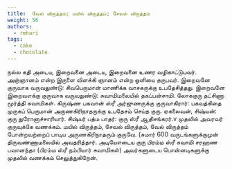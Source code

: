 ```yaml
---
title: 	வேல் விருத்தம்; மயில் விருத்தம்; சேவல் விருத்தம்
weight: 56
authors:
  - rmhari
tags:
  - cake
  - chocolate
---
```


நல்ல கதி அடைய, இறைவனை அடைய, இறைவனை உணர வழிகாட்டுபவர்.
அஞ்ஞானம் என்ற இருளை விளக்கி ஞானம் என்ற ஒளியை தருபவர்.
இறைவனே குருவாக வருவதுண்டு: சிவபெருமான் மாணிக்க வாசகருக்கு உபதேசித்தது.
இறைவனே இறைவஎக்கு குருவாக வருவதுண்டு: சுவாமிமலையில் தகப்பன்சாமி.
லோககுரு தட்சிணா மூர்த்தி சுவாமிகள்.
கிருஷ்ண பகவான் ஸ்ரீ அர்ஜுணருக்கு குருவாகிரார்: பகவத்கிதை முருகப் பெருமான் அருணகிரிநாதருக்கு உபதேசம் செய்த குரு.
ஏகலைவன், சிஷ்யன்: குரு துரோனாச்சாரியார்.
சிஷ்யர் பத்ம பாதர்: குரு ஸ்ரீ ஆதிசங்கரர்.v முதலில் அவரவர் குருவுக்கே வணக்கம்.
மயில் விருத்தம், சேவல் விருத்தம், வேல் விருத்தம் போன்றவற்றைப் பாடிய அருணகிரிநாதரும் குருவே. (சுமார் 600 வருடங்களுக்குமுன் திருவண்ணாமலையில் அவதரித்தார்.
அடியேஎடைய குரு பிரம்ம ஸ்ரீ சுவாமி சரஹண பவானந்தா (பிரம்ம ஸ்ரீ நம்பியார் சுவாமிகள்) அவர்களுடைய பொன்னடிகளுக்கு முதலில் வணக்கம் செலுத்துகிறேன்.

	
